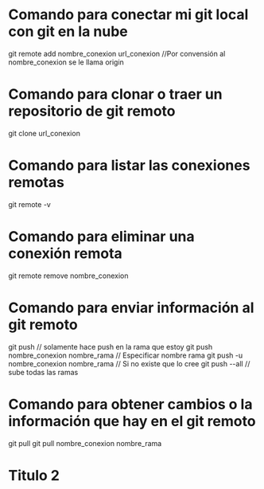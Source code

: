 # Comando para conectar mi git local con git en la nube

git remote add nombre_conexion url_conexion //Por convensión al nombre_conexion se le llama origin

# Comando para clonar o traer un repositorio de git remoto

git clone url_conexion

# Comando para listar las conexiones remotas

git remote -v

# Comando para eliminar una conexión remota

git remote remove nombre_conexion

# Comando para enviar información al git remoto

git push // solamente hace push en la rama que estoy
git push nombre_conexion nombre_rama // Especificar nombre rama
git push -u nombre_conexion nombre_rama // Si no existe que lo cree
git push --all // sube todas las ramas

# Comando para obtener cambios o la información que hay en el git remoto

git pull
git pull nombre_conexion nombre_rama

# Titulo 2